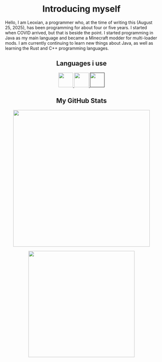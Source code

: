 <h1 align="center">Introducing myself</h1>

Hello, I am Leoxian, a programmer who, at the time of writing this (August 25, 2025), has been programming for about four or five years. I started when COVID arrived, but that is beside the point. I started programming in Java as my main language and became a Minecraft modder for multi-loader mods. I am currently continuing to learn new things about Java, as well as learning the Rust and C++ programming languages.

<h2 align="center">Languages i use</h2>

<p align="center">
    <a href="https://www.rust-lang.org/">
        <img src="https://www.vectorlogo.zone/logos/rust-lang/rust-lang-icon.svg" width="48" height="48" background-color="#ffffff"/>
    </a>
    <a href="https://www.java.com/es/"> 
        <img src="https://www.vectorlogo.zone/logos/java/java-icon.svg" width="48" height="48" /> 
    </a>
    <a href="">
        <img src="https://www.vectorlogo.zone/logos/isocpp/isocpp-icon.svg" width="48" height="48" />
    </a>
</p>


<h2 align="center">My GitHub Stats</h2>

<p align="center">
    <img align="center" width="450px" src="https://github-readme-stats.vercel.app/api?username=realleoxian&show_icons=true&locale=en&layout=compat&theme=transparent"/>
</p>

<p align="center">
    <img align="center" width="350px" src="https://github-readme-stats.vercel.app/api/top-langs/?username=realleoxian&show_icons=true&locale=en&theme=transparent">
</p>

